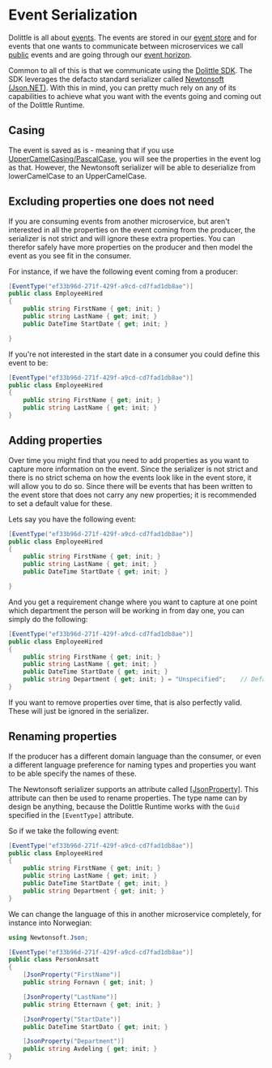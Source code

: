 # Event Serialization

Dolittle is all about [events](https://dolittle.io/docs/concepts/events/). The events are stored in our
[event store](https://dolittle.io/docs/concepts/event_store/) and for events that one wants to communicate between
microservices we call [public](https://dolittle.io/docs/concepts/events/#public-vs-private) events and are
going through our [event horizon](https://dolittle.io/docs/concepts/event_horizon/).

Common to all of this is that we communicate using the [Dolittle SDK](https://github.com/dolittle/DotNET.SDK).
The SDK leverages the defacto standard serializer called [Newtonsoft (Json.NET)](https://www.newtonsoft.com/json).
With this in mind, you can pretty much rely on any of its capabilities to achieve what you want with the
events going and coming out of the Dolittle Runtime.

## Casing

The event is saved as is - meaning that if you use [UpperCamelCasing/PascalCase](https://en.wikipedia.org/wiki/Camel_case), you will see the properties in the event log as
that. However, the Newtonsoft serializer will be able to deserialize from lowerCamelCase to an UpperCamelCase.

## Excluding properties one does not need

If you are consuming events from another microservice, but aren't interested in all the properties on the event coming
from the producer, the serializer is not strict and will ignore these extra properties. You can therefor safely have
more properties on the producer and then model the event as you see fit in the consumer.

For instance, if we have the following event coming from a producer:

```csharp
[EventType("ef33b96d-271f-429f-a9cd-cd7fad1db8ae")]
public class EmployeeHired
{
    public string FirstName { get; init; }
    public string LastName { get; init; }
    public DateTime StartDate { get; init; }

}
```

If you're not interested in the start date in a consumer you could define this event to be:

```csharp
[EventType("ef33b96d-271f-429f-a9cd-cd7fad1db8ae")]
public class EmployeeHired
{
    public string FirstName { get; init; }
    public string LastName { get; init; }
}
```

## Adding properties

Over time you might find that you need to add properties as you want to capture more information on the event.
Since the serializer is not strict and there is no strict schema on how the events look like in the event store,
it will allow you to do so. Since there will be events that has been written to the event store that does not carry
any new properties; it is recommended to set a default value for these.

Lets say you have the following event:

```csharp
[EventType("ef33b96d-271f-429f-a9cd-cd7fad1db8ae")]
public class EmployeeHired
{
    public string FirstName { get; init; }
    public string LastName { get; init; }
    public DateTime StartDate { get; init; }

}
```

And you get a requirement change where you want to capture at one point which department the person will be working in from day one,
you can simply do the following:

```csharp
[EventType("ef33b96d-271f-429f-a9cd-cd7fad1db8ae")]
public class EmployeeHired
{
    public string FirstName { get; init; }
    public string LastName { get; init; }
    public DateTime StartDate { get; init; }
    public string Department { get; init; } = "Unspecified";    // Default value for existing events without this property
}
```

If you want to remove properties over time, that is also perfectly valid. These will just be ignored in the serializer.

## Renaming properties

If the producer has a different domain language than the consumer, or even a different language preference for naming types and properties
you want to be able specify the names of these.

The Newtonsoft serializer supports an attribute called [[JsonProperty]](https://www.newtonsoft.com/json/help/html/JsonPropertyName.htm).
This attribute can then be used to rename properties. The type name can by design be anything, because the Dolittle Runtime works with the
`Guid` specified in the `[EventType]` attribute.

So if we take the following event:

```csharp
[EventType("ef33b96d-271f-429f-a9cd-cd7fad1db8ae")]
public class EmployeeHired
{
    public string FirstName { get; init; }
    public string LastName { get; init; }
    public DateTime StartDate { get; init; }
    public string Department { get; init; }
}
```

We can change the language of this in another microservice completely, for instance into Norwegian:

```csharp
using Newtonsoft.Json;

[EventType("ef33b96d-271f-429f-a9cd-cd7fad1db8ae")]
public class PersonAnsatt
{
    [JsonProperty("FirstName")]
    public string Fornavn { get; init; }

    [JsonProperty("LastName")]
    public string Etternavn { get; init; }

    [JsonProperty("StartDate")]
    public DateTime StartDato { get; init; }

    [JsonProperty("Department")]
    public string Avdeling { get; init; }
}
```
